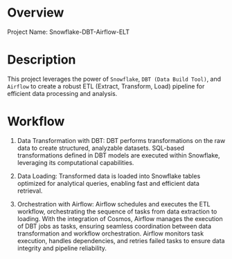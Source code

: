 Overview
========

Project Name: Snowflake-DBT-Airflow-ELT


Description
================

This project leverages the power of `Snowflake`, `DBT (Data Build Tool)`, and `Airflow` to create a robust ETL (Extract, Transform, Load) pipeline for efficient data processing and analysis.

Workflow
===========================

1. Data Transformation with DBT: DBT performs transformations on the raw data to create structured, analyzable datasets. SQL-based transformations defined in DBT models are executed within Snowflake, leveraging its computational capabilities.

2. Data Loading: Transformed data is loaded into Snowflake tables optimized for analytical queries, enabling fast and efficient data retrieval.

3. Orchestration with Airflow: Airflow schedules and executes the ETL workflow, orchestrating the sequence of tasks from data extraction to loading. With the integration of Cosmos, Airflow manages the execution of DBT jobs as tasks, ensuring seamless coordination between data transformation and workflow orchestration. Airflow monitors task execution, handles dependencies, and retries failed tasks to ensure data integrity and pipeline reliability.
